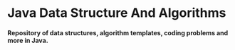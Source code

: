 # Java Data Structure And Algorithms
#### Repository of data structures, algorithm templates, coding problems and more in Java.


